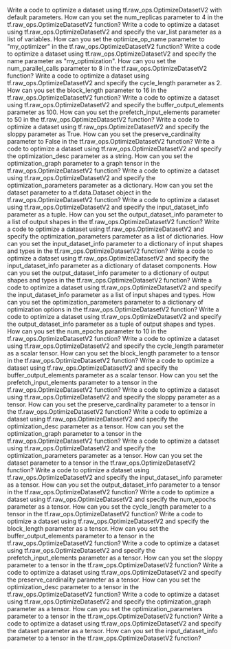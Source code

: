 Write a code to optimize a dataset using tf.raw_ops.OptimizeDatasetV2 with default parameters.
How can you set the num_replicas parameter to 4 in the tf.raw_ops.OptimizeDatasetV2 function?
Write a code to optimize a dataset using tf.raw_ops.OptimizeDatasetV2 and specify the var_list parameter as a list of variables.
How can you set the optimize_op_name parameter to "my_optimizer" in the tf.raw_ops.OptimizeDatasetV2 function?
Write a code to optimize a dataset using tf.raw_ops.OptimizeDatasetV2 and specify the name parameter as "my_optimization".
How can you set the num_parallel_calls parameter to 8 in the tf.raw_ops.OptimizeDatasetV2 function?
Write a code to optimize a dataset using tf.raw_ops.OptimizeDatasetV2 and specify the cycle_length parameter as 2.
How can you set the block_length parameter to 16 in the tf.raw_ops.OptimizeDatasetV2 function?
Write a code to optimize a dataset using tf.raw_ops.OptimizeDatasetV2 and specify the buffer_output_elements parameter as 100.
How can you set the prefetch_input_elements parameter to 50 in the tf.raw_ops.OptimizeDatasetV2 function?
Write a code to optimize a dataset using tf.raw_ops.OptimizeDatasetV2 and specify the sloppy parameter as True.
How can you set the preserve_cardinality parameter to False in the tf.raw_ops.OptimizeDatasetV2 function?
Write a code to optimize a dataset using tf.raw_ops.OptimizeDatasetV2 and specify the optimization_desc parameter as a string.
How can you set the optimization_graph parameter to a graph tensor in the tf.raw_ops.OptimizeDatasetV2 function?
Write a code to optimize a dataset using tf.raw_ops.OptimizeDatasetV2 and specify the optimization_parameters parameter as a dictionary.
How can you set the dataset parameter to a tf.data.Dataset object in the tf.raw_ops.OptimizeDatasetV2 function?
Write a code to optimize a dataset using tf.raw_ops.OptimizeDatasetV2 and specify the input_dataset_info parameter as a tuple.
How can you set the output_dataset_info parameter to a list of output shapes in the tf.raw_ops.OptimizeDatasetV2 function?
Write a code to optimize a dataset using tf.raw_ops.OptimizeDatasetV2 and specify the optimization_parameters parameter as a list of dictionaries.
How can you set the input_dataset_info parameter to a dictionary of input shapes and types in the tf.raw_ops.OptimizeDatasetV2 function?
Write a code to optimize a dataset using tf.raw_ops.OptimizeDatasetV2 and specify the input_dataset_info parameter as a dictionary of dataset components.
How can you set the output_dataset_info parameter to a dictionary of output shapes and types in the tf.raw_ops.OptimizeDatasetV2 function?
Write a code to optimize a dataset using tf.raw_ops.OptimizeDatasetV2 and specify the input_dataset_info parameter as a list of input shapes and types.
How can you set the optimization_parameters parameter to a dictionary of optimization options in the tf.raw_ops.OptimizeDatasetV2 function?
Write a code to optimize a dataset using tf.raw_ops.OptimizeDatasetV2 and specify the output_dataset_info parameter as a tuple of output shapes and types.
How can you set the num_epochs parameter to 10 in the tf.raw_ops.OptimizeDatasetV2 function?
Write a code to optimize a dataset using tf.raw_ops.OptimizeDatasetV2 and specify the cycle_length parameter as a scalar tensor.
How can you set the block_length parameter to a tensor in the tf.raw_ops.OptimizeDatasetV2 function?
Write a code to optimize a dataset using tf.raw_ops.OptimizeDatasetV2 and specify the buffer_output_elements parameter as a scalar tensor.
How can you set the prefetch_input_elements parameter to a tensor in the tf.raw_ops.OptimizeDatasetV2 function?
Write a code to optimize a dataset using tf.raw_ops.OptimizeDatasetV2 and specify the sloppy parameter as a tensor.
How can you set the preserve_cardinality parameter to a tensor in the tf.raw_ops.OptimizeDatasetV2 function?
Write a code to optimize a dataset using tf.raw_ops.OptimizeDatasetV2 and specify the optimization_desc parameter as a tensor.
How can you set the optimization_graph parameter to a tensor in the tf.raw_ops.OptimizeDatasetV2 function?
Write a code to optimize a dataset using tf.raw_ops.OptimizeDatasetV2 and specify the optimization_parameters parameter as a tensor.
How can you set the dataset parameter to a tensor in the tf.raw_ops.OptimizeDatasetV2 function?
Write a code to optimize a dataset using tf.raw_ops.OptimizeDatasetV2 and specify the input_dataset_info parameter as a tensor.
How can you set the output_dataset_info parameter to a tensor in the tf.raw_ops.OptimizeDatasetV2 function?
Write a code to optimize a dataset using tf.raw_ops.OptimizeDatasetV2 and specify the num_epochs parameter as a tensor.
How can you set the cycle_length parameter to a tensor in the tf.raw_ops.OptimizeDatasetV2 function?
Write a code to optimize a dataset using tf.raw_ops.OptimizeDatasetV2 and specify the block_length parameter as a tensor.
How can you set the buffer_output_elements parameter to a tensor in the tf.raw_ops.OptimizeDatasetV2 function?
Write a code to optimize a dataset using tf.raw_ops.OptimizeDatasetV2 and specify the prefetch_input_elements parameter as a tensor.
How can you set the sloppy parameter to a tensor in the tf.raw_ops.OptimizeDatasetV2 function?
Write a code to optimize a dataset using tf.raw_ops.OptimizeDatasetV2 and specify the preserve_cardinality parameter as a tensor.
How can you set the optimization_desc parameter to a tensor in the tf.raw_ops.OptimizeDatasetV2 function?
Write a code to optimize a dataset using tf.raw_ops.OptimizeDatasetV2 and specify the optimization_graph parameter as a tensor.
How can you set the optimization_parameters parameter to a tensor in the tf.raw_ops.OptimizeDatasetV2 function?
Write a code to optimize a dataset using tf.raw_ops.OptimizeDatasetV2 and specify the dataset parameter as a tensor.
How can you set the input_dataset_info parameter to a tensor in the tf.raw_ops.OptimizeDatasetV2 function?